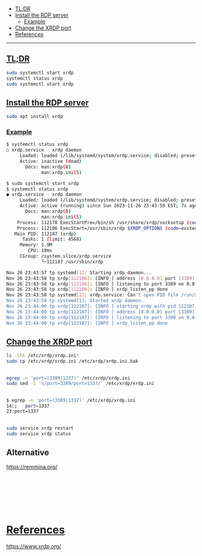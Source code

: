 - [TL;DR](#tldr)
- [Install the RDP server](#install-the-rdp-server)
   - [Example](#example)
- [Change the XRDP port](#change-the-xrdp-port)
- [References](#references)

-------------------------------------------

## [TL;DR](#tldr)
```sh
sudo systemctl start xrdp
systemctl status xrdp
sudo systemctl start xrdp
```

## [Install the RDP server](#install-the-rdp-server)
```sh
sudo apt install xrdp
```

### [Example](#example)
```sh
$ systemctl status xrdp
○ xrdp.service - xrdp daemon
     Loaded: loaded (/lib/systemd/system/xrdp.service; disabled; preset: disabled)
     Active: inactive (dead)
       Docs: man:xrdp(8)
             man:xrdp.ini(5)

$ sudo systemctl start xrdp
$ systemctl status xrdp    
● xrdp.service - xrdp daemon
     Loaded: loaded (/lib/systemd/system/xrdp.service; disabled; preset: disabled)
     Active: active (running) since Sun 2023-11-26 23:43:59 EST; 7s ago
       Docs: man:xrdp(8)
             man:xrdp.ini(5)
    Process: 112178 ExecStartPre=/bin/sh /usr/share/xrdp/socksetup (code=exited, status=0/SUCCESS)
    Process: 112186 ExecStart=/usr/sbin/xrdp $XRDP_OPTIONS (code=exited, status=0/SUCCESS)
   Main PID: 112187 (xrdp)
      Tasks: 1 (limit: 4568)
     Memory: 1.9M
        CPU: 19ms
     CGroup: /system.slice/xrdp.service
             └─112187 /usr/sbin/xrdp

Nov 26 23:43:57 tp systemd[1]: Starting xrdp daemon...
Nov 26 23:43:58 tp xrdp[112186]: [INFO ] address [0.0.0.0] port [3389] mode 1
Nov 26 23:43:58 tp xrdp[112186]: [INFO ] listening to port 3389 on 0.0.0.0
Nov 26 23:43:58 tp xrdp[112186]: [INFO ] xrdp_listen_pp done
Nov 26 23:43:58 tp systemd[1]: xrdp.service: Can't open PID file /run/xrdp/xrdp.pid (yet?) after start: Operation >
Nov 26 23:43:59 tp systemd[1]: Started xrdp daemon.
Nov 26 23:44:00 tp xrdp[112187]: [INFO ] starting xrdp with pid 112187
Nov 26 23:44:00 tp xrdp[112187]: [INFO ] address [0.0.0.0] port [3389] mode 1
Nov 26 23:44:00 tp xrdp[112187]: [INFO ] listening to port 3389 on 0.0.0.0
Nov 26 23:44:00 tp xrdp[112187]: [INFO ] xrdp_listen_pp done
```

## [Change the XRDP port](#change-the-xrdp-port)
```sh
ls -lht /etc/xrdp/xrdp.ini*
sudo cp /etc/xrdp/xrdp.ini /etc/xrdp/xrdp.ini.bak
```

## 
```sh
egrep -n 'port=(3389|1337)' /etc/xrdp/xrdp.ini
sudo sed -i 's/port=3389/port=1337/' /etc/xrdp/xrdp.ini
```

## 
```sh
$ egrep -n 'port=(3389|1337)' /etc/xrdp/xrdp.ini
14:;   port=1337
23:port=1337
```

## 
```sh
sudo service xrdp restart
sudo service xrdp status
```

## Alternative
https://remmina.org/
```sh

```

## 
```sh

```

## 
```sh

```

## 
```sh

```

# [References](#references-1)

https://www.xrdp.org/